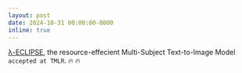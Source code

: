 ```yaml
---
layout: post
date: 2024-10-31 00:00:00-0000
inline: true
---
```


<u><a href="https://eclipse-t2i.github.io/Lambda-ECLIPSE/">&lambda;-ECLIPSE</a></u>, the resource-effecient Multi-Subject Text-to-Image Model `accepted at TMLR`. :fire: :fire: